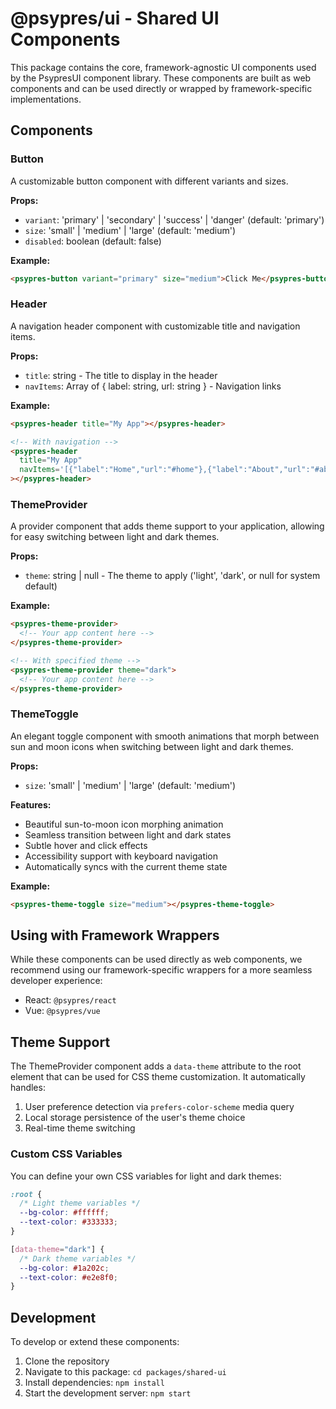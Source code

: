 # @psypres/ui - Shared UI Components

This package contains the core, framework-agnostic UI components used by the PsypresUI component library. These components are built as web components and can be used directly or wrapped by framework-specific implementations.

## Components

### Button

A customizable button component with different variants and sizes.

**Props:**

- `variant`: 'primary' | 'secondary' | 'success' | 'danger' (default: 'primary')
- `size`: 'small' | 'medium' | 'large' (default: 'medium')
- `disabled`: boolean (default: false)

**Example:**

```html
<psypres-button variant="primary" size="medium">Click Me</psypres-button>
```

### Header

A navigation header component with customizable title and navigation items.

**Props:**

- `title`: string - The title to display in the header
- `navItems`: Array of { label: string, url: string } - Navigation links

**Example:**

```html
<psypres-header title="My App"></psypres-header>

<!-- With navigation -->
<psypres-header
  title="My App"
  navItems='[{"label":"Home","url":"#home"},{"label":"About","url":"#about"}]'
></psypres-header>
```

### ThemeProvider

A provider component that adds theme support to your application, allowing for easy switching between light and dark themes.

**Props:**

- `theme`: string | null - The theme to apply ('light', 'dark', or null for system default)

**Example:**

```html
<psypres-theme-provider>
  <!-- Your app content here -->
</psypres-theme-provider>

<!-- With specified theme -->
<psypres-theme-provider theme="dark">
  <!-- Your app content here -->
</psypres-theme-provider>
```

### ThemeToggle

An elegant toggle component with smooth animations that morph between sun and moon icons when switching between light and dark themes.

**Props:**

- `size`: 'small' | 'medium' | 'large' (default: 'medium')

**Features:**

- Beautiful sun-to-moon icon morphing animation
- Seamless transition between light and dark states
- Subtle hover and click effects
- Accessibility support with keyboard navigation
- Automatically syncs with the current theme state

**Example:**

```html
<psypres-theme-toggle size="medium"></psypres-theme-toggle>
```

## Using with Framework Wrappers

While these components can be used directly as web components, we recommend using our framework-specific wrappers for a more seamless developer experience:

- React: `@psypres/react`
- Vue: `@psypres/vue`

## Theme Support

The ThemeProvider component adds a `data-theme` attribute to the root element that can be used for CSS theme customization. It automatically handles:

1. User preference detection via `prefers-color-scheme` media query
2. Local storage persistence of the user's theme choice
3. Real-time theme switching

### Custom CSS Variables

You can define your own CSS variables for light and dark themes:

```css
:root {
  /* Light theme variables */
  --bg-color: #ffffff;
  --text-color: #333333;
}

[data-theme="dark"] {
  /* Dark theme variables */
  --bg-color: #1a202c;
  --text-color: #e2e8f0;
}
```

## Development

To develop or extend these components:

1. Clone the repository
2. Navigate to this package: `cd packages/shared-ui`
3. Install dependencies: `npm install`
4. Start the development server: `npm start`
